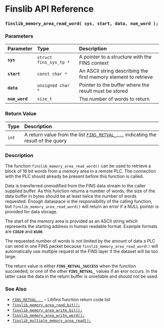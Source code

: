 # Finslib API Reference

### `finslib_memory_area_read_word( sys, start, data, num_word );`

### Parameters

| Parameter | Type | Description |
| :--- | :--- | :--- |
|**`sys`**|`struct fins_sys_tp *`|A pointer to a structure with the FINS context|
|**`start`**|`const char *`|An ASCII string describing the first memory element to retrieve|
|**`data`**|`unsigned char *`|Pointer to the buffer where the result must be stored|
|**`num_word`**|`size_t`|The number of words to return|

### Return Value

| Type | Description |
| :--- | :--- |
|`int`|A return value from the list [`FINS_RETVAL_...`](FINS_RETVAL.md) indicating the result of the query|

### Description

The function `finslib_memory_area_read_word()` can be used to retrieve a block of 16 bit words from a memory
area in a remote PLC. The connection with the PLC should already be present before this function is called.

Data is transferred unmodified from the FINS data stream to the caller supplied buffer. As this function
returns a number of words, the size of the data buffer in bytes should be at least twice the number of words
requested. Enough dataspace is the responsibility of the calling function, but `finslib_memory_area_read_word()`
will return an error if a NULL pointer is provided for data storage.

The start of the memory area is provided as an ASCII string which represents the starting address in human
readable format. Example formats are **`CIO20`** and **`W100`**.

The requested number of words is not limited by the amount of data a PLC can send in one FINS packet because
`finslib_memory_area_read_word()` will automatically use multiple request at the FINS layer if the dataset will
be too large.

The return value is either **`FINS_RETVAL_SUCCESS`** when the function succeeded, or one of the other
**`FINS_RETVAL_`** values if an eror occurs. In the latter case the data in the return buffer is unreliable and
should not be used.

### See Also

* [`FINS_RETVAL...`](FINS_RETVAL.md) &ndash; Libfins function return code list
* [`finslib_memory_area_read_bit();`](finslib_memory_area_read_bit.md)
* [`finslib_memory_area_write_bit();`](finslib_memory_area_write_bit.md)
* [`finslib_memory_area_write_word();`](finslib_memory_area_write_word.md)
* [`finslib_multiple_memory_area_read();`](finslib_multiple_memory_area_read.md)
